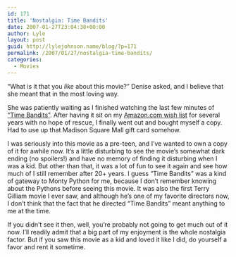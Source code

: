 ```yaml
---
id: 171
title: 'Nostalgia: Time Bandits'
date: 2007-01-27T23:04:38+00:00
author: Lyle
layout: post
guid: http://lylejohnson.name/blog/?p=171
permalink: /2007/01/27/nostalgia-time-bandits/
categories:
  - Movies
---
```

&#8220;What is it that you _like_ about this movie?&#8221; Denise asked, and I believe that she meant that in the most loving way.

She was patiently waiting as I finished watching the last few minutes of [&#8220;Time Bandits&#8221;](http://www.imdb.com/title/tt0081633/). After having it sit on my [Amazon.com wish list](http://www.amazon.com/gp/registry/wishlist/27GOXAV85S90R/) for several years with no hope of rescue, I finally went out and bought myself a copy. Had to use up that Madison Square Mall gift card somehow.

I was seriously into this movie as a pre-teen, and I&#8217;ve wanted to own a copy of it for awhile now. It&#8217;s a little disturbing to see the movie&#8217;s somewhat dark ending (no spoilers!) and have no memory of finding it disturbing when I was a kid. But other than that, it was a lot of fun to see it again and see how much of I still remember after 20+ years. I guess &#8220;Time Bandits&#8221; was a kind of gateway to Monty Python for me, because I don&#8217;t remember knowing about the Pythons before seeing this movie. It was also the first Terry Gilliam movie I ever saw, and although he&#8217;s one of my favorite directors now, I don&#8217;t think that the fact that he directed &#8220;Time Bandits&#8221; meant anything to me at the time.

If you didn&#8217;t see it then, well, you&#8217;re probably not going to get much out of it now. I&#8217;ll readily admit that a big part of my enjoyment is the whole nostalgia factor. But if you saw this movie as a kid and loved it like I did, do yourself a favor and rent it sometime.